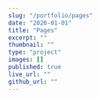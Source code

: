 ```yaml
---
slug: "/portfolio/pages"
date: "2020-01-01"
title: "Pages"
excerpt: ""
thumbnail: ""
type: "project"
images: []
published: true
live_url: ""
github_url: ""
---
```

